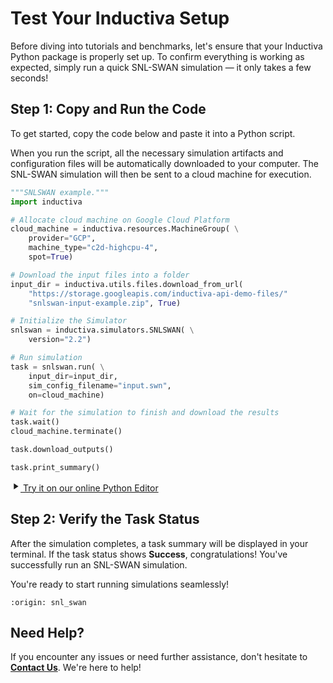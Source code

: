 # Test Your Inductiva Setup
Before diving into tutorials and benchmarks, let's ensure that your Inductiva Python package is properly set up. To confirm everything is working as expected, simply run a quick SNL-SWAN simulation — it only takes a few seconds!

## Step 1: Copy and Run the Code
To get started, copy the code below and paste it into a Python script.

When you run the script, all the necessary simulation artifacts and configuration files will be automatically downloaded to your computer. The SNL-SWAN simulation will then be sent to a cloud machine for execution.

```python
"""SNLSWAN example."""
import inductiva

# Allocate cloud machine on Google Cloud Platform
cloud_machine = inductiva.resources.MachineGroup( \
    provider="GCP",
    machine_type="c2d-highcpu-4",
    spot=True)

# Download the input files into a folder
input_dir = inductiva.utils.files.download_from_url(
    "https://storage.googleapis.com/inductiva-api-demo-files/"
    "snlswan-input-example.zip", True)

# Initialize the Simulator
snlswan = inductiva.simulators.SNLSWAN( \
    version="2.2")

# Run simulation
task = snlswan.run( \
    input_dir=input_dir,
    sim_config_filename="input.swn",
    on=cloud_machine)

# Wait for the simulation to finish and download the results
task.wait()
cloud_machine.terminate()

task.download_outputs()

task.print_summary()
```

<a href="https://console-dev.inductiva.ai/editor?simulator_name=snl_swan" class="try-playground-button" target="_blank">
  <svg class="icon" xmlns="http://www.w3.org/2000/svg" width="16" height="16" viewBox="0 0 24 24" fill="currentColor">
    <path d="M8 5v14l11-7z"/>
  </svg>
  Try it on our online Python Editor
</a>

## Step 2: Verify the Task Status
After the simulation completes, a task summary will be displayed in your terminal. If the task status shows **Success**, congratulations! You've successfully run an SNL-SWAN simulation.

You're ready to start running simulations seamlessly!

```{banner_small}
:origin: snl_swan
```

## Need Help?
If you encounter any issues or need further assistance, don't hesitate to [**Contact Us**](mailto:support@inductiva.ai). We're here to help!
